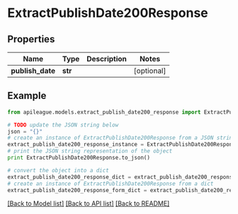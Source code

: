 # ExtractPublishDate200Response


## Properties

Name | Type | Description | Notes
------------ | ------------- | ------------- | -------------
**publish_date** | **str** |  | [optional] 

## Example

```python
from apileague.models.extract_publish_date200_response import ExtractPublishDate200Response

# TODO update the JSON string below
json = "{}"
# create an instance of ExtractPublishDate200Response from a JSON string
extract_publish_date200_response_instance = ExtractPublishDate200Response.from_json(json)
# print the JSON string representation of the object
print ExtractPublishDate200Response.to_json()

# convert the object into a dict
extract_publish_date200_response_dict = extract_publish_date200_response_instance.to_dict()
# create an instance of ExtractPublishDate200Response from a dict
extract_publish_date200_response_form_dict = extract_publish_date200_response.from_dict(extract_publish_date200_response_dict)
```
[[Back to Model list]](../README.md#documentation-for-models) [[Back to API list]](../README.md#documentation-for-api-endpoints) [[Back to README]](../README.md)


